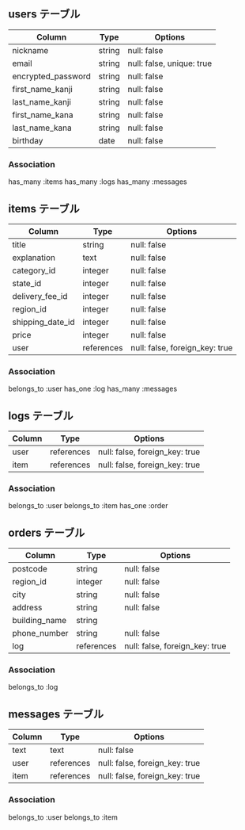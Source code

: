 ## users テーブル

| Column              | Type    | Options                   |
| ------------------- | ------- | ------------------------- |
| nickname            | string  | null: false               |
| email               | string  | null: false, unique: true |
| encrypted_password  | string  | null: false               |
| first_name_kanji    | string  | null: false               |
| last_name_kanji     | string  | null: false               |
| first_name_kana     | string  | null: false               |
| last_name_kana      | string  | null: false               |
| birthday            | date    | null: false               |

### Association

has_many :items
has_many :logs
has_many :messages

## items テーブル

| Column           | Type        | Options                         |
| ---------------- | ----------- | ------------------------------- |
| title            | string      | null: false                     |
| explanation      | text        | null: false                     |
| category_id      | integer     | null: false                     |
| state_id         | integer     | null: false                     |
| delivery_fee_id  | integer     | null: false                     |
| region_id        | integer     | null: false                     |
| shipping_date_id | integer     | null: false                     |
| price            | integer     | null: false                     |
| user             | references  | null: false, foreign_key: true  |

### Association

belongs_to :user
has_one :log
has_many :messages

## logs テーブル

| Column  | Type       | Options                        |
| ------- | ---------- | ------------------------------ |
| user    | references | null: false, foreign_key: true |
| item    | references | null: false, foreign_key: true |

### Association

belongs_to :user
belongs_to :item
has_one :order

## orders テーブル

| Column               | Type       | Options                         |
| -------------------- | ---------- | ------------------------------- |
| postcode             | string     | null: false                     |
| region_id            | integer    | null: false                     |
| city                 | string     | null: false                     |
| address              | string     | null: false                     |
| building_name        | string     |                                 |
| phone_number         | string     | null: false                     |
| log                  | references | null: false, foreign_key: true  |

### Association

belongs_to :log

## messages テーブル

| Column | Type       | Options                         |
| ------ | ---------- | ------------------------------- |
| text   | text       | null: false                     |
| user   | references | null: false, foreign_key: true  |
| item   | references | null: false, foreign_key: true  |

### Association

belongs_to :user
belongs_to :item
